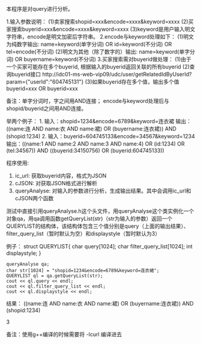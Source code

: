 本程序是对query进行分析。

1.输入参数说明：
  (1)卖家搜索shopid=xxx&encode=xxxx&keyword=xxxx
  (2)买家搜索buyerid=xxx&encode=xxxx&keyword=xxxx
  (3)keyword是用户输入明文字符串，encode是明文加密后字符串。
2.encode与keyword处理如下：
  (1)明文为纯数字输出: name=keyword(单字分词) OR id=keyword(不分词) OR tel=encode(不分词)
  (2)明文为其他（除了数字的）输出: name=keyword(单字分词) OR buyername=keyword(不分词)
3.买家搜索需对buyerid做处理：
  (1)由于一个买家可能存在多个buyerid,  根据输入的buyerid返回关联的所有buyerid
  (2)查询buyerid接口 http://idc01-ms-web-vip09/udc/user/getRelatedIdByUserId?param={"userId":"604745131"}
  (3)如果buyerid存在多个值，输出多个值buyerid=xxx OR buyerid=xxx

备注：单字分词时，字之间用AND连接；
      encode与keyword处理后与shopid/buyerid之间用AND连接。

举两个例子：
1. 
输入：shopid=1234&encode=6789&keyword=连衣裙
输出：((name:连 AND name:衣 AND name:裙) OR (buyername:连衣裙)) AND (shopid:1234)
2.
输入：buyerid=604745133&encode=34567&keyword=1234
输出：((name:1 AND name:2 AND name:3 AND name:4) OR (id:1234) OR (tel:34567)) AND ((buyerid:34150756) OR (buyerid:604745133))

程序使用:
1. ic_url: 获取buyerid内容，格式为JSON
2. cJSON: 对获取JSON格式进行解析
3. queryAnalyse: 对输入的参数进行分析，生成输出结果。其中会调用ic_url和cJSON两个函数

  测试中直接引用queryAnalyse.h这个头文件，用queryAnalyse这个类实例化一个对象qa，用qa调用函数getQueryList(str)（str为输入的参数）返回一个QUERYLIST的结构体，该结构体包含三个值分别是query（上面的输出结果）、filter_query_list（暂时默认为空）和displaystyle（暂时默认为3）

例子：
struct QUERYLIST{
	char query[1024];
	char filter_query_list[1024];
	int displaystyle;
} 

	queryAnalyse qa;
	char str[1024] = "shopid=1234&encode=6789&keyword=连衣裙";
	QUERYLIST ql = qa.getQueryList(str);
	cout << ql.query << endl;
	cout << ql.filter_query_list << endl;
	cout << ql.displaystyle << endl;

结果：
((name:连 AND name:衣 AND name:裙) OR (buyername:连衣裙)) AND (shopid:1234)

3

备注：使用g++编译的时候需要将 -lcurl 编译进去
